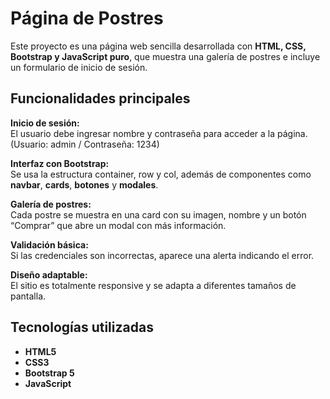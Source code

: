 # Página de Postres

Este proyecto es una página web sencilla desarrollada con **HTML, CSS, Bootstrap y JavaScript puro**, que muestra una galería de postres e incluye un formulario de inicio de sesión.

## Funcionalidades principales

 **Inicio de sesión:**  
  El usuario debe ingresar nombre y contraseña para acceder a la página.  
  (Usuario: admin / Contraseña: 1234)

 **Interfaz con Bootstrap:**  
  Se usa la estructura container, row y col, además de componentes como **navbar**, **cards**, **botones** y **modales**.

 **Galería de postres:**  
  Cada postre se muestra en una card con su imagen, nombre y un botón “Comprar” que abre un modal con más información.

 **Validación básica:**  
  Si las credenciales son incorrectas, aparece una alerta indicando el error.

 **Diseño adaptable:**  
  El sitio es totalmente responsive y se adapta a diferentes tamaños de pantalla.

## Tecnologías utilizadas

- **HTML5**
- **CSS3**
- **Bootstrap 5**
- **JavaScript**


